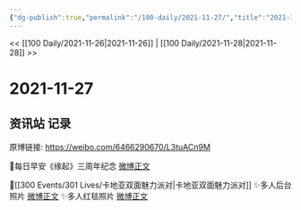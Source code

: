 ```yaml
---
{"dg-publish":true,"permalink":"/100-daily/2021-11-27/","title":"2021-11-27"}
---
```



<< [[100 Daily/2021-11-26\|2021-11-26]] | [[100 Daily/2021-11-28\|2021-11-28]] >>

# 2021-11-27

## 资讯站 记录

原博链接: https://weibo.com/6466290670/L3tuACn9M

🌟每日早安《缘起》三周年纪念 [微博正文](https://weibo.com/detail/4708065209746074)

🌟[[300 Events/301 Lives/卡地亚双面魅力派对\|卡地亚双面魅力派对]]
✨多人后台照片 [微博正文](https://weibo.com/detail/4708171773640975)
✨多人红毯照片 [微博正文](https://weibo.com/detail/4708172076418624)
